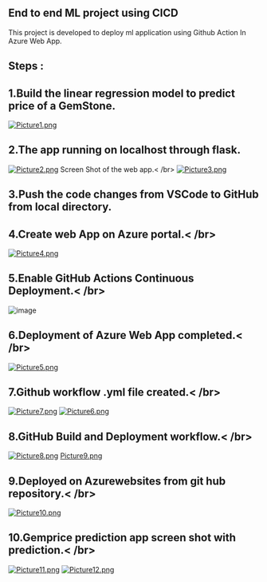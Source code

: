 ## End to end ML project using CICD 
This project is developed to deploy ml application using Github Action In Azure Web App.
## Steps : 
## 1.Build the linear regression model to predict price of a GemStone.
[![Picture1.png](https://i.postimg.cc/WbJ0ZMyV/Picture1.png)](https://postimg.cc/jLtW0JK3)
## 2.The app running on localhost through flask.
[![Picture2.png](https://i.postimg.cc/mZSg5hF9/Picture2.png)](https://postimg.cc/JtG8yrx7)
Screen Shot of the web app.< /br>
[![Picture3.png](https://i.postimg.cc/Gp0R21yr/Picture3.png)](https://postimg.cc/75Ndsd9Q)
## 3.Push the code changes from VSCode to GitHub from local directory.
## 4.Create web App on Azure portal.< /br>
[![Picture4.png](https://i.postimg.cc/PfBnKjSD/Picture4.png)](https://postimg.cc/yWXGYw46)
## 5.Enable GitHub Actions Continuous Deployment.< /br>
![image](https://github.com/palkast/mlregression/assets/142919764/00b83aaf-ac0c-43d5-a933-e2b77ef981da)
## 6.Deployment of Azure Web App completed.< /br>
[![Picture5.png](https://i.postimg.cc/Pq3557TM/Picture5.png)](https://postimg.cc/3yGTLnyy)
## 7.Github workflow .yml file created.< /br>
[![Picture7.png](https://i.postimg.cc/fyrwwSsT/Picture7.png)](https://postimg.cc/5Q8cg0jZ)
[![Picture6.png](https://i.postimg.cc/ncpbNktV/Picture6.png)](https://postimg.cc/yWQbZ0d2)
## 8.GitHub Build and Deployment workflow.< /br>
[![Picture8.png](https://i.postimg.cc/tTgQYR21/Picture8.png)](https://postimg.cc/d7gSfFMv)
[Picture9.png](https://postimg.cc/N2kJLrKf)
## 9.Deployed on Azurewebsites from git hub repository.< /br>
[![Picture10.png](https://i.postimg.cc/8Pm2Br9F/Picture10.png)](https://postimg.cc/rKzZqz8c)
## 10.Gemprice prediction app screen shot with prediction.< /br>
[![Picture11.png](https://i.postimg.cc/C5m4dYrK/Picture11.png)](https://postimg.cc/5QQzRcVc)
[![Picture12.png](https://i.postimg.cc/Hsv2gY7Z/Picture12.png)](https://postimg.cc/KRLL7yfB)






